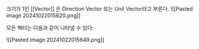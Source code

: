 크기가 1인 [[Vector]] 은 Direction Vector 또는 Unit Vector라고 부른다. 
![[Pasted image 20241022015620.png]]

모든 벡터는 다음과 같이 나타낼 수 있다:

![[Pasted image 20241022015649.png]]

